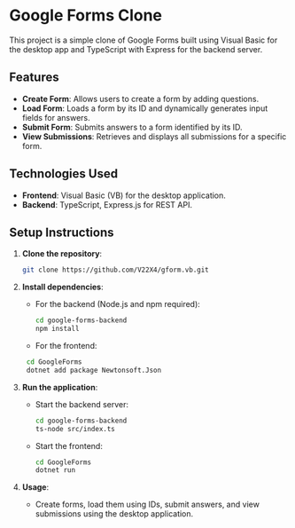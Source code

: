 
# Google Forms Clone

This project is a simple clone of Google Forms built using Visual Basic for the desktop app and TypeScript with Express for the backend server.

## Features

- **Create Form**: Allows users to create a form by adding questions.
- **Load Form**: Loads a form by its ID and dynamically generates input fields for answers.
- **Submit Form**: Submits answers to a form identified by its ID.
- **View Submissions**: Retrieves and displays all submissions for a specific form.

## Technologies Used

- **Frontend**: Visual Basic (VB) for the desktop application.
- **Backend**: TypeScript, Express.js for REST API.

## Setup Instructions

1. **Clone the repository**:
   ```bash
   git clone https://github.com/V22X4/gform.vb.git
   ```

2. **Install dependencies**:
   - For the backend (Node.js and npm required):
     ```bash
     cd google-forms-backend
     npm install
     ```
   - For the frontend:
    ```bash
     cd GoogleForms
     dotnet add package Newtonsoft.Json
     ```

3. **Run the application**:
   - Start the backend server:
     ```bash
     cd google-forms-backend
     ts-node src/index.ts
     ```
   - Start the frontend:
     ```bash
     cd GoogleForms
     dotnet run
     ```
     

4. **Usage**:
   - Create forms, load them using IDs, submit answers, and view submissions using the desktop application.
